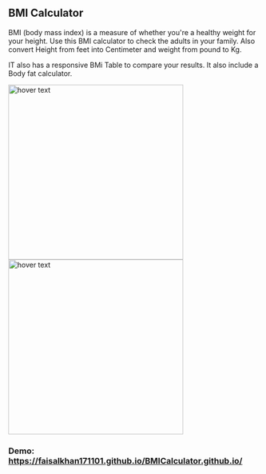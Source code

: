 ## BMI Calculator

BMI (body mass index) is a measure of whether you're a healthy weight for your height. Use this BMI calculator to check the adults in your family. Also convert Height from feet into Centimeter and weight from pound to Kg.

IT also has a responsive BMi Table to compare your results. It also include a Body fat calculator.

<img src="https://user-images.githubusercontent.com/87291732/210175611-e976afb8-ed9c-47ad-aeef-85e4a691c8d6.png" width="350" title="hover text"> 
<img src="https://user-images.githubusercontent.com/87291732/210175629-81f9b565-be4d-4138-bda0-121c9d8d6613.png" width="350" title="hover text"> 

### Demo: https://faisalkhan171101.github.io/BMICalculator.github.io/
